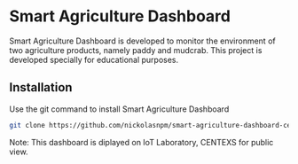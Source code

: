 # Smart Agriculture Dashboard

Smart Agriculture Dashboard is developed to monitor the environment of two agriculture products, namely paddy and mudcrab.
This project is developed specially for educational purposes.

## Installation

Use the git command to install Smart Agriculture Dashboard

```bash
git clone https://github.com/nickolasnpm/smart-agriculture-dashboard-centexs.git 
```

Note: This dashboard is diplayed on IoT Laboratory, CENTEXS for public view. 

